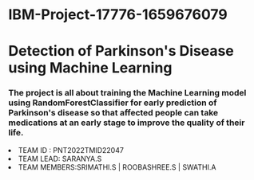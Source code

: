 # IBM-Project-17776-1659676079

# Detection of Parkinson's Disease using Machine Learning

### The project is all about training the Machine Learning model using RandomForestClassifier for early prediction of Parkinson's disease so that affected people can take medications at an early stage to improve the quality of their life.

<li>TEAM ID : PNT2022TMID22047
<li>TEAM LEAD: SARANYA.S
<li>TEAM MEMBERS:SRIMATHI.S |
           ROOBASHREE.S |
           SWATHI.A

